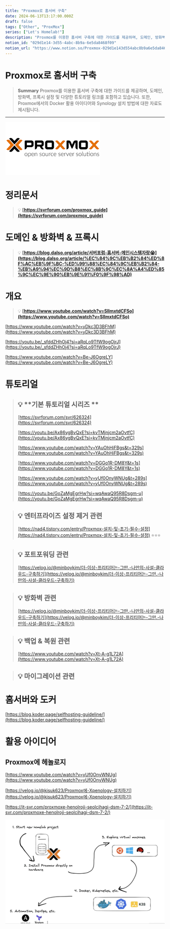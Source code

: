 ```yaml
---
title: "Proxmox로 홈서버 구축"
date: 2024-06-13T13:17:00.000Z
draft: false
tags: ["Other", "ProxMox"]
series: ["Let's Homelab!"]
description: "Proxmox를 이용한 홈서버 구축에 대한 가이드를 제공하며, 도메인, 방화벽, 프록시 설정 및 다양한 튜토리얼 링크를 포함하고 있습니다. 또한, Proxmox에서의 Docker 활용 아이디어와 Synology 설치 방법에 대한 자료도 제시됩니다."
notion_id: "029d1e14-3d55-4abc-8b9a-6e5da8468f09"
notion_url: "https://www.notion.so/Proxmox-029d1e143d554abc8b9a6e5da8468f09"
---
```


# Proxmox로 홈서버 구축

> **Summary**
> Proxmox를 이용한 홈서버 구축에 대한 가이드를 제공하며, 도메인, 방화벽, 프록시 설정 및 다양한 튜토리얼 링크를 포함하고 있습니다. 또한, Proxmox에서의 Docker 활용 아이디어와 Synology 설치 방법에 대한 자료도 제시됩니다.

---

![Image](image_3f6895951a67.png)


# 정리문서

> 💡 **[https://svrforum.com/proxmox_guide](https://svrforum.com/proxmox_guide)**

# 도메인 & 방화벽 & 프록시

> 💡 **[https://blog.dalso.org/article/서버포럼-홈서버-메인시스템자랑😭](https://blog.dalso.org/article/%EC%84%9C%EB%B2%84%ED%8F%AC%EB%9F%BC-%ED%99%88%EC%84%9C%EB%B2%84-%EB%A9%94%EC%9D%B8%EC%8B%9C%EC%8A%A4%ED%85%9C%EC%9E%90%EB%9E%91%F0%9F%98%AD)**

# 개요

> 💡 **[https://www.youtube.com/watch?v=SlImxtdCFSo](https://www.youtube.com/watch?v=SlImxtdCFSo)**

[https://www.youtube.com/watch?v=yDkc3D3BFhM](https://www.youtube.com/watch?v=yDkc3D3BFhM)

[https://youtu.be/_sfddZHhOj4?si=aRqLo9TfW9ogOjrJ](https://youtu.be/_sfddZHhOj4?si=aRqLo9TfW9ogOjrJ)

[https://www.youtube.com/watch?v=Be-J6OgreLY](https://www.youtube.com/watch?v=Be-J6OgreLY)


# 튜토리얼

> 💡 **기본 튜토리얼 시리즈 **
> ---
>
> [https://svrforum.com/svr/626324](https://svrforum.com/svr/626324)
>
> [https://youtu.be/Ax86ygBvQxE?si=kvTMjnjcm2aOvtfC](https://youtu.be/Ax86ygBvQxE?si=kvTMjnjcm2aOvtfC)
>
> [https://www.youtube.com/watch?v=YAuOhHiFBgs&t=329s](https://www.youtube.com/watch?v=YAuOhHiFBgs&t=329s)
>
> [https://www.youtube.com/watch?v=DGGo1R-DM8Y&t=1s](https://www.youtube.com/watch?v=DGGo1R-DM8Y&t=1s)
>
> [https://www.youtube.com/watch?v=yUf0OnyWNUg&t=289s](https://www.youtube.com/watch?v=yUf0OnyWNUg&t=289s)
>
> [https://youtu.be/GoZaMgEgrHw?si=wqAwaQ95R8Dsgm-u](https://youtu.be/GoZaMgEgrHw?si=wqAwaQ95R8Dsgm-u)
>
>

> 💡 **엔터프라이즈 설정 제거 관련**
> ---
>
> [https://nad4.tistory.com/entry/Proxmox-설치-및-초기-필수-설정](https://nad4.tistory.com/entry/Proxmox-설치-및-초기-필수-설정) ⭐⭐⭐
>
>

> 💡 **포트포워딩 관련**
> ---
>
> [https://velog.io/@minboykim/더-이상-프리티어는-그만.-나만의-사설-클라우드-구축하기](https://velog.io/@minboykim/더-이상-프리티어는-그만.-나만의-사설-클라우드-구축하기) 
>
>

> 💡 **방화벽 관련**
> ---
>
> [https://velog.io/@minboykim/더-이상-프리티어는-그만.-나만의-사설-클라우드-구축하기](https://velog.io/@minboykim/더-이상-프리티어는-그만.-나만의-사설-클라우드-구축하기) 
>
>

> 💡 **백업 & 복원 관련**
> ---
>
> [https://www.youtube.com/watch?v=Xt-A-g1L72A](https://www.youtube.com/watch?v=Xt-A-g1L72A)
>
>

> 💡 **마이그레이션 관련**
> ---
>
>
>

# 홈서버와 도커

[https://blog.koder.page/selfhosting-guideline/](https://blog.koder.page/selfhosting-guideline/)

# 활용 아이디어

## Proxmox에 헤놀로지

[https://www.youtube.com/watch?v=yUf0OnyWNUg](https://www.youtube.com/watch?v=yUf0OnyWNUg)

[https://velog.io/@kisuk623/Proxmox에-Xpenology-설치하기](https://velog.io/@kisuk623/Proxmox에-Xpenology-설치하기)

[https://it-svr.com/proxmoxe-henolroji-seolcihagi-dsm-7-2/](https://it-svr.com/proxmoxe-henolroji-seolcihagi-dsm-7-2/)

![Image](image_12ac931c3290.png)

